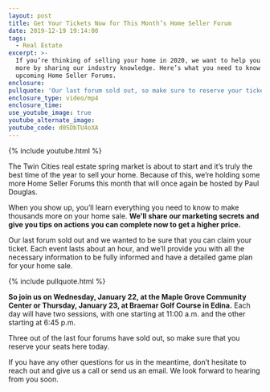 ```yaml
---
layout: post
title: Get Your Tickets Now for This Month’s Home Seller Forum
date: 2019-12-19 19:14:00
tags:
  - Real Estate
excerpt: >-
  If you’re thinking of selling your home in 2020, we want to help you sell for
  more by sharing our industry knowledge. Here’s what you need to know about our
  upcoming Home Seller Forums.
enclosure:
pullquote: 'Our last forum sold out, so make sure to reserve your tickets today.'
enclosure_type: video/mp4
enclosure_time:
use_youtube_image: true
youtube_alternate_image:
youtube_code: d05DbTU4oXA
---
```


{% include youtube.html %}

The Twin Cities real estate spring market is about to start and it’s truly the best time of the year to sell your home. Because of this, we’re holding some more Home Seller Forums this month that will once again be hosted by Paul Douglas.

When you show up, you’ll learn everything you need to know to make thousands more on your home sale. **We'll share our marketing secrets and give you tips on actions you can complete now to get a higher price.**

Our last forum sold out and we wanted to be sure that you can claim your ticket. Each event lasts about an hour, and we’ll provide you with all the necessary information to be fully informed and have a detailed game plan for your home sale.&nbsp;

{% include pullquote.html %}

**So join us on Wednesday, January 22, at the Maple Grove Community Center or Thursday, January 23, at Braemar Golf Course in Edina.** Each day will have two sessions, with one starting at 11:00 a.m. and the other starting at 6:45 p.m.

Three out of the last four forums have sold out, so make sure that you reserve your seats here today.

If you have any other questions for us in the meantime, don’t hesitate to reach out and give us a call or send us an email. We look forward to hearing from you soon.<br>&nbsp;

&nbsp;